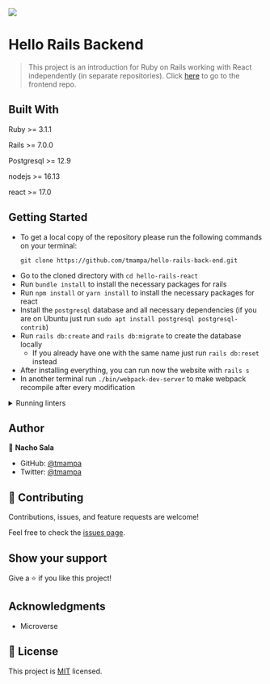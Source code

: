 ![](https://img.shields.io/badge/Microverse-blueviolet)

# Hello Rails Backend

> This project is an introduction for Ruby on Rails working with React independently (in separate repositories). Click [here](https://github.com/tmampa/hello-react-front-end) to go to the frontend repo.

## Built With

Ruby >= 3.1.1

Rails >= 7.0.0

Postgresql >= 12.9

nodejs >= 16.13

react >= 17.0

## Getting Started

- To get a local copy of the repository please run the following commands on your terminal:
   ```
   git clone https://github.com/tmampa/hello-rails-back-end.git
   ```
- Go to the cloned directory with `cd hello-rails-react`
- Run `bundle install` to install the necessary packages for rails
- Run `npm install` or `yarn install` to install the necessary packages for react
- Install the `postgresql` database and all necessary dependencies (if you are on Ubuntu just run `sudo apt install postgresql postgresql-contrib`)
- Run `rails db:create` and `rails db:migrate` to create the database locally
  - If you already have one with the same name just run `rails db:reset` instead
- After installing everything, you can run now the website with `rails s`
- In another terminal run `./bin/webpack-dev-server` to make webpack recompile after every modification

<details>
  <summary>Running linters</summary>
  - Rubocop (Ruby code linter), run: `rubocop`
</details>

## Author

👤 **Nacho Sala**

- GitHub: [@tmampa](https://github.com/tmampa)
- Twitter: [@tmampa](https://twitter.com/tmampa)

## 🤝 Contributing

Contributions, issues, and feature requests are welcome!

Feel free to check the [issues page](../../issues/).

## Show your support

Give a ⭐️ if you like this project!

## Acknowledgments

- Microverse

## 📝 License

This project is [MIT](./LICENSE) licensed.
